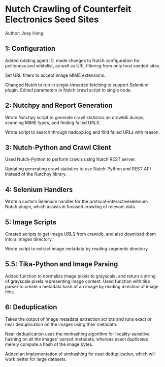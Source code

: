 Nutch Crawling of Counterfeit Electronics Seed Sites
===============================================================

Author: Joey Hong


1: Configuration
-------------------------------------------
Added rotating agent ID, made changes to Nutch configuration for politeness and 
whitelist, as well as URL filtering from only host seeded sites.

Set URL filters to accept image MIME extensions.

Changed Nutch to run in single-threaded fetching to support Selenium plugin. Edited
parameters in Nutch crawl script to single node.


2: Nutchpy and Report Generation
-------------------------------------------
Wrote Nutchpy script to generate crawl statistics on crawldb dumps, scanning MIME types, 
and finding failed URLS. 

Wrote script to search through hadoop.log and find failed URLs with reason.


3: Nutch-Python and Crawl Client
-------------------------------------------
Used Nutch-Python to perform crawls using Nutch REST server.

Updating generating crawl statistics to use Nutch-Python and REST API instead of 
the Nutchpy library.


4: Selenium Handlers
------------------------------------------
Wrote a custom Selenium handler for the protocol-interactiveselenium Nutch plugin, 
which assists in focused crawling of relevant data.


5: Image Scripts
-----------------------------------------
Created scripts to get image URLS from crawldb, and also download them into a images 
directory.

Wrote script to extract image metadata by reading segments directory.


5.5: Tika-Python and Image Parsing 
------------------------------------------
Added function to normalize image pixels to grayscale, and return a string of grayscale
pixels representing image content. Used function with tika parser to create a metadata 
hash of an image by reading direction of image files.


6: Deduplication
------------------------------------------
Takes the output of image metadata extraction scripts and runs exact or near deduplication 
on the images using their metadata. 

Near deduplication uses the minhashing algorithm for locality-sensitive hashing on all the 
images' parsed metadata, whereas exact duplicates merely compute a hash of the image bytes.

Added an implementation of simhashing for near deduplication, which will work better for 
large datasets.